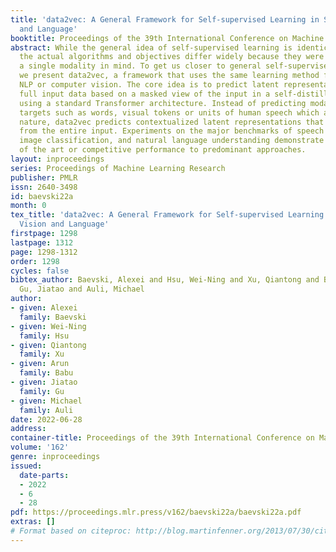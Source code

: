 ```yaml
---
title: 'data2vec: A General Framework for Self-supervised Learning in Speech, Vision
  and Language'
booktitle: Proceedings of the 39th International Conference on Machine Learning
abstract: While the general idea of self-supervised learning is identical across modalities,
  the actual algorithms and objectives differ widely because they were developed with
  a single modality in mind. To get us closer to general self-supervised learning,
  we present data2vec, a framework that uses the same learning method for either speech,
  NLP or computer vision. The core idea is to predict latent representations of the
  full input data based on a masked view of the input in a self-distillation setup
  using a standard Transformer architecture. Instead of predicting modality-specific
  targets such as words, visual tokens or units of human speech which are local in
  nature, data2vec predicts contextualized latent representations that contain information
  from the entire input. Experiments on the major benchmarks of speech recognition,
  image classification, and natural language understanding demonstrate a new state
  of the art or competitive performance to predominant approaches.
layout: inproceedings
series: Proceedings of Machine Learning Research
publisher: PMLR
issn: 2640-3498
id: baevski22a
month: 0
tex_title: 'data2vec: A General Framework for Self-supervised Learning in Speech,
  Vision and Language'
firstpage: 1298
lastpage: 1312
page: 1298-1312
order: 1298
cycles: false
bibtex_author: Baevski, Alexei and Hsu, Wei-Ning and Xu, Qiantong and Babu, Arun and
  Gu, Jiatao and Auli, Michael
author:
- given: Alexei
  family: Baevski
- given: Wei-Ning
  family: Hsu
- given: Qiantong
  family: Xu
- given: Arun
  family: Babu
- given: Jiatao
  family: Gu
- given: Michael
  family: Auli
date: 2022-06-28
address:
container-title: Proceedings of the 39th International Conference on Machine Learning
volume: '162'
genre: inproceedings
issued:
  date-parts:
  - 2022
  - 6
  - 28
pdf: https://proceedings.mlr.press/v162/baevski22a/baevski22a.pdf
extras: []
# Format based on citeproc: http://blog.martinfenner.org/2013/07/30/citeproc-yaml-for-bibliographies/
---
```

